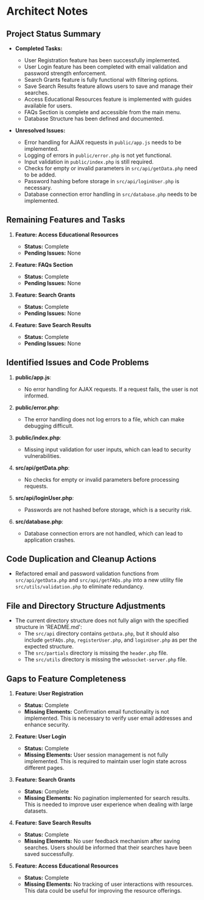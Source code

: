 # Architect Notes

## Project Status Summary
- **Completed Tasks:**
  - User Registration feature has been successfully implemented.
  - User Login feature has been completed with email validation and password strength enforcement.
  - Search Grants feature is fully functional with filtering options.
  - Save Search Results feature allows users to save and manage their searches.
  - Access Educational Resources feature is implemented with guides available for users.
  - FAQs Section is complete and accessible from the main menu.
  - Database Structure has been defined and documented.

- **Unresolved Issues:**
  - Error handling for AJAX requests in `public/app.js` needs to be implemented.
  - Logging of errors in `public/error.php` is not yet functional.
  - Input validation in `public/index.php` is still required.
  - Checks for empty or invalid parameters in `src/api/getData.php` need to be added.
  - Password hashing before storage in `src/api/loginUser.php` is necessary.
  - Database connection error handling in `src/database.php` needs to be implemented.

## Remaining Features and Tasks
1. **Feature: Access Educational Resources**
   - **Status:** Complete
   - **Pending Issues:** None

2. **Feature: FAQs Section**
   - **Status:** Complete
   - **Pending Issues:** None

3. **Feature: Search Grants**
   - **Status:** Complete
   - **Pending Issues:** None

4. **Feature: Save Search Results**
   - **Status:** Complete
   - **Pending Issues:** None

## Identified Issues and Code Problems
1. **public/app.js**: 
   - No error handling for AJAX requests. If a request fails, the user is not informed.
   
2. **public/error.php**: 
   - The error handling does not log errors to a file, which can make debugging difficult.
   
3. **public/index.php**: 
   - Missing input validation for user inputs, which can lead to security vulnerabilities.
   
4. **src/api/getData.php**: 
   - No checks for empty or invalid parameters before processing requests.
   
5. **src/api/loginUser.php**: 
   - Passwords are not hashed before storage, which is a security risk.
   
6. **src/database.php**: 
   - Database connection errors are not handled, which can lead to application crashes.

## Code Duplication and Cleanup Actions
- Refactored email and password validation functions from `src/api/getData.php` and `src/api/getFAQs.php` into a new utility file `src/utils/validation.php` to eliminate redundancy.

## File and Directory Structure Adjustments
- The current directory structure does not fully align with the specified structure in 'README.md':
  - The `src/api` directory contains `getData.php`, but it should also include `getFAQs.php`, `registerUser.php`, and `loginUser.php` as per the expected structure.
  - The `src/partials` directory is missing the `header.php` file.
  - The `src/utils` directory is missing the `websocket-server.php` file.

## Gaps to Feature Completeness
1. **Feature: User Registration**
   - **Status:** Complete
   - **Missing Elements:** Confirmation email functionality is not implemented. This is necessary to verify user email addresses and enhance security.

2. **Feature: User Login**
   - **Status:** Complete
   - **Missing Elements:** User session management is not fully implemented. This is required to maintain user login state across different pages.

3. **Feature: Search Grants**
   - **Status:** Complete
   - **Missing Elements:** No pagination implemented for search results. This is needed to improve user experience when dealing with large datasets.

4. **Feature: Save Search Results**
   - **Status:** Complete
   - **Missing Elements:** No user feedback mechanism after saving searches. Users should be informed that their searches have been saved successfully.

5. **Feature: Access Educational Resources**
   - **Status:** Complete
   - **Missing Elements:** No tracking of user interactions with resources. This data could be useful for improving the resource offerings.

